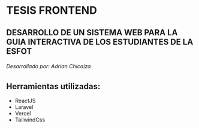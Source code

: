 # TESIS FRONTEND
## DESARROLLO DE UN SISTEMA WEB PARA LA GUIA INTERACTIVA DE LOS ESTUDIANTES DE LA ESFOT

###### Desarrollado por: Adrian Chicaiza

## Herramientas utilizadas:
- ReactJS
- Laravel
- Vercel
- TailwindCss


